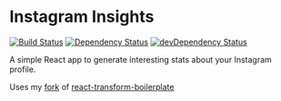 # Instagram Insights

[![Build Status](https://travis-ci.org/CookPete/instagram-insights.svg)](https://travis-ci.org/CookPete/instagram-insights)
[![Dependency Status](https://david-dm.org/CookPete/instagram-insights.svg)](https://david-dm.org/CookPete/instagram-insights)
[![devDependency Status](https://david-dm.org/CookPete/instagram-insights/dev-status.svg)](https://david-dm.org/CookPete/instagram-insights#info=devDependencies)

A simple React app to generate interesting stats about your Instagram profile.

Uses my [fork](https://github.com/CookPete/react-transform-boilerplate) of [react-transform-boilerplate](https://github.com/gaearon/react-transform-boilerplate)

